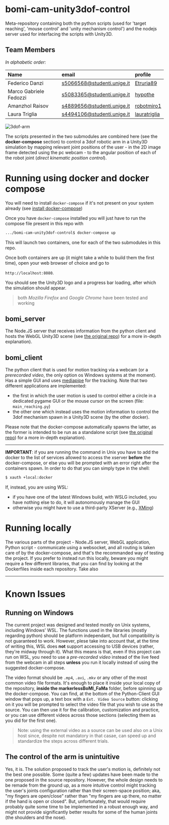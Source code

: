 # bomi-cam-unity3dof-control

Meta-repository containing both the python scripts (used for 'target reaching', 'mouse control' and 'unity mechanism control') and the nodejs server used for interfacing the scripts with Unity3D.

## Team Members

_In alphabetic order:_

| Name | email  | profile |
| :--- | :---   | :--- |
| Federico Danzi | s5066568@studenti.unige.it | [Etruria89](https://github.com/Etruria89)
| Marco Gabriele Fedozzi | s5083365@studenti.unige.it | [hypothe](https://github.com/hypothe)
| Amanzhol Raisov | s4889656@studenti.unige.it | [robotmiro1](https://github.com/robotmiro1)
| Laura Triglia | s4494106@studenti.unige.it | [lauratriglia](https://github.com/lauratriglia)

![3dof-arm](https://raw.githubusercontent.com/hypothe/bomi-cam-unity3dof-control/main/.github/images/3dof_static.jpg)



The scripts presented in the two submodules are combined here (see the **docker-compose** section) to control a 3dof robotic arm in a Unity3D simulation by mapping relevant joint positions of the user - in the 2D image frame detected using the pc webcam - to the angular position of each of the robot joint (_direct kinematic position control_).


# Running using docker and docker compose

You will need to install `docker-compose` if it's not present on your system already (see [install docker-compose](https://docs.docker.com/compose/install))

Once you have `docker-compose` installed you will just have to run the compose file present in this repo with

```bash
.../bomi-cam-unity3dof-control$ docker-compose up
```

This will launch two containers, one for each of the two submodules in this repo.

Once both containers are up (it might take a while to build them the first time), open your web browser of choice and go to

`http://localhost:8080`.

You should see the Unity3D logo and a progress bar loading, after which the simulation should appear.

> both _Mozilla Firefox_ and _Google Chrome_ have been tested and working

## bomi_server

The Node.JS server that receives information from the python client and hosts the WebGL Unity3D scene (see [the original repo](https://github.com/hypothe/bomi_fama_nodejs)) for a more in-depth explanation).

## bomi_client

The python client that is used for motion tracking via a webcam (or a _prerecorded video_, the only option os Windows systems at the moment). Has a simple GUI and uses [mediapipe](https://google.github.io/mediapipe/) for the tracking.
Note that two different applications are implemented:
- the first in which the user motion is used to control either a circle in a dedicated pygame GUI or the mouse cursor on the screen (file: `main_reaching.py`)
- the other one which instead uses the motion information to control the 3dof mechanism spawn in a Unity3D scene (by the other docker).

Please note that the docker-compose automatically spawns the latter, as the former is intended to be run as a standalone script (see [the original repo](https://github.com/hypothe/markerlessBoMI_FaMa)) for a more in-depth explanation).

---

**IMPORTANT**: if you are running the command in Unix you have to add the docker to the list of services allowed to access the xserver **before** the docker-compose, or else you will be prompted with an error right after the containers spawn. In order to do that you can simply type in the shell:

```bash
$ xauth +local:docker
```

If, instead, you are using WSL:
- if you have one of the latest Windows build, with WSLG included, you have nothing else to do, it will autonomously manage the GUI
- otherwise you might have to use a third-party XServer (e.g., [XMing](https://sourceforge.net/projects/xming/))

# Running locally

The various parts of the project - Node.JS server, WebGL application, Python script - communicate using a websocket, and all routing is taken care of by the docker-compose, and that's the recommanded way of testing the project. If you prefer to instead run this locally, beware you might require a few different libraries, that you can find by looking at the Dockerfiles inside each repository. Take also 

---

# Known Issues

## Running on Windows

The current project was designed and tested mostly on Unix systems, including Windows' WSL. The functions used in the libraries (mostly regarding python) should be platform independant, but full compatibility is not guaranteed to work.
However, plese take into account that, at the time of writing this, WSL does **not** support accessing to USB devices (rather, they're midway through it). What this means is that, even if this project can run on WSL, you need to use a *pre-recorded video* instead of the live feed from the webcam in all steps **unless** you run it locally instead of using the suggested docker-compose.

The video format should be `.mp4`, `.avi`, `.mkv` or any other of the most common video file formats. It's enough to place it inside your local copy of the repository, **inside the markerlessBoMI_FaMa** folder, before spinning up the docker-compose.
You can find, at the bottom of the Python-Client GUI window that pops up, a text box with a `Ext. Video Source` button: clicking on it you will be prompted to select the video file that you wish to use as the source. You can then use it for the calibration, customization and practice, or you can use different videos across those sections (selecting them as you did for the first one).

> Note: using the external video as a source can be used also on a Unix host since, despite not mandatory in that casae, can speed up and standardize the steps across different trials.

## The control of the arm is unintuitive

Yes, it is. The solution proposed to track the user's motion is, definitely not the best one possible. Some (quite a few) updates have been made to the one proposed in the source repository. However, the whole design needs to be remade from the ground up, as a more intuitive control might tracking the user's joints configuration rather than their screen-space position; aka, "my fingers are open/close" rather than "my fingers are up there, no matter if the hand is open or closed".
But, unfortunately, that would require probably quite some time to be implemented in a robust enough way, and might not provide significantly better results for some of the human joints (the shoulders and the nose).
